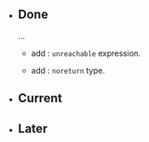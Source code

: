 - ## Done

    ...

    - add : `unreachable` expression.

    - add : `noreturn` type.

- ## Current

- ## Later


